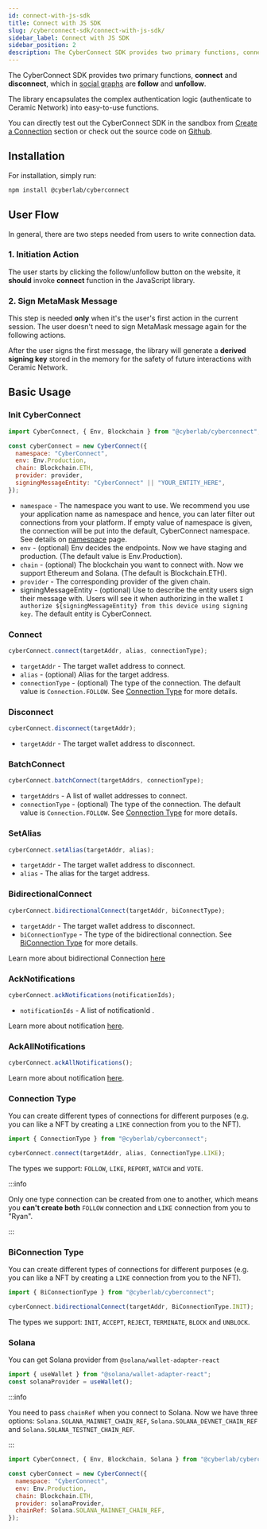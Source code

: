 ```yaml
---
id: connect-with-js-sdk
title: Connect with JS SDK
slug: /cyberconnect-sdk/connect-with-js-sdk/
sidebar_label: Connect with JS SDK
sidebar_position: 2
description: The CyberConnect SDK provides two primary functions, connect and disconnect, which in social graph are follow and unfollow.
---
```


The CyberConnect SDK provides two primary functions, **connect** and **disconnect**, which in [social graphs](/concepts/social-graph/) are **follow** and **unfollow**.

The library encapsulates the complex authentication logic (authenticate to Ceramic Network) into easy-to-use functions.

You can directly test out the CyberConnect SDK in the sandbox from [Create a Connection](/get-started/create-a-connection/) section or check out the source code on [Github](https://github.com/cyberconnecthq/js-cyberconnect).

## Installation

For installation, simply run:

```bash npm2yarn
npm install @cyberlab/cyberconnect
```

## User Flow

In general, there are two steps needed from users to write connection data.

### 1. Initiation Action

The user starts by clicking the follow/unfollow button on the website, it **should** invoke **connect** function in the JavaScript library.

### 2. Sign MetaMask Message

This step is needed **only** when it's the user's first action in the current session. The user doesn't need to sign MetaMask message again for the following actions.

After the user signs the first message, the library will generate a **derived signing key** stored in the memory for the safety of future interactions with Ceramic Network.

## Basic Usage

### Init CyberConnect

```jsx
import CyberConnect, { Env, Blockchain } from "@cyberlab/cyberconnect";

const cyberConnect = new CyberConnect({
  namespace: "CyberConnect",
  env: Env.Production,
  chain: Blockchain.ETH,
  provider: provider,
  signingMessageEntity: "CyberConnect" || "YOUR_ENTITY_HERE",
});
```

- `namespace` - The namespace you want to use. We recommend you use your application name as namespace and hence, you can later filter out connections from your platform. If empty value of namespace is given, the connection will be put into the default, CyberConnect namespace. See details on [namespace](/resources/terminology/namespace/) page.
- `env` - (optional) Env decides the endpoints. Now we have staging and production. (The default value is Env.Production).
- `chain` - (optional) The blockchain you want to connect with. Now we support Ethereum and Solana. (The default is Blockchain.ETH).
- `provider` - The corresponding provider of the given chain.
- signingMessageEntity - (optional) Use to describe the entity users sign their message with. Users will see it when authorizing in the wallet `I authorize ${signingMessageEntity} from this device using signing key`. The default entity is CyberConnect.

### Connect

```jsx
cyberConnect.connect(targetAddr, alias, connectionType);
```

- `targetAddr` - The target wallet address to connect.
- `alias` - (optional) Alias for the target address.
- `connectionType` - (optional) The type of the connection. The default value is `Connection.FOLLOW`. See [Connection Type](#ConnectionType) for more details.

### Disconnect

```jsx
cyberConnect.disconnect(targetAddr);
```

- `targetAddr` - The target wallet address to disconnect.

### BatchConnect

```jsx
cyberConnect.batchConnect(targetAddrs, connectionType);
```

- `targetAddrs` - A list of wallet addresses to connect.
- `connectionType` - (optional) The type of the connection. The default value is `Connection.FOLLOW`. See [Connection Type](#connection-type) for more details.

### SetAlias

```jsx
cyberConnect.setAlias(targetAddr, alias);
```

- `targetAddr` - The target wallet address to disconnect.
- `alias` - The alias for the target address.

### BidirectionalConnect

```jsx
cyberConnect.bidirectionalConnect(targetAddr, biConnectType);
```

- `targetAddr` - The target wallet address to disconnect.
- `biConnectionType` - The type of the bidirectional connection. See [BiConnection Type](#biconnection-type) for more details.

Learn more about bidirectional Connection [here](/concept/bidirectional-connection/)

### AckNotifications

```jsx
cyberConnect.ackNotifications(notificationIds);
```

- `notificationIds` - A list of notificationId .

Learn more about notification [here](/concepst/notification/).

### AckAllNotifications

```jsx
cyberConnect.ackAllNotifications();
```

Learn more about notification [here](/concepst/notification/).

### Connection Type

You can create different types of connections for different purposes (e.g. you can like a NFT by creating a `LIKE` connection from you to the NFT).

```jsx
import { ConnectionType } from "@cyberlab/cyberconnect";

cyberConnect.connect(targetAddr, alias, ConnectionType.LIKE);
```

The types we support: `FOLLOW`, `LIKE`, `REPORT`, `WATCH` and `VOTE`.

:::info

Only one type connection can be created from one to another, which means you **can't create both** `FOLLOW` connection and `LIKE` connection from you to "Ryan".

:::

### BiConnection Type

You can create different types of connections for different purposes (e.g. you can like a NFT by creating a `LIKE` connection from you to the NFT).

```jsx
import { BiConnectionType } from "@cyberlab/cyberconnect";

cyberConnect.bidirectionalConnect(targetAddr, BiConnectionType.INIT);
```

The types we support: `INIT`, `ACCEPT`, `REJECT`, `TERMINATE`, `BLOCK` and `UNBLOCK`.

### Solana

You can get Solana provider from `@solana/wallet-adapter-react`

```jsx
import { useWallet } from "@solana/wallet-adapter-react";
const solanaProvider = useWallet();
```

:::info

You need to pass `chainRef` when you connect to Solana. Now we have three options: `Solana.SOLANA_MAINNET_CHAIN_REF`, `Solana.SOLANA_DEVNET_CHAIN_REF` and `Solana.SOLANA_TESTNET_CHAIN_REF`.

:::

```jsx
import CyberConnect, { Env, Blockchain, Solana } from "@cyberlab/cyberconnect";

const cyberConnect = new CyberConnect({
  namespace: "CyberConnect",
  env: Env.Production,
  chain: Blockchain.ETH,
  provider: solanaProvider,
  chainRef: Solana.SOLANA_MAINNET_CHAIN_REF,
});
```
